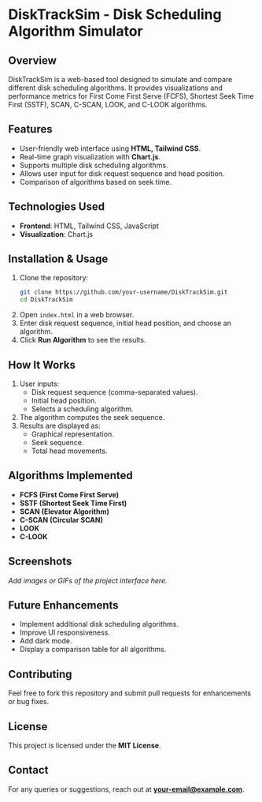 # DiskTrackSim - Disk Scheduling Algorithm Simulator

## Overview
DiskTrackSim is a web-based tool designed to simulate and compare different disk scheduling algorithms. It provides visualizations and performance metrics for First Come First Serve (FCFS), Shortest Seek Time First (SSTF), SCAN, C-SCAN, LOOK, and C-LOOK algorithms.

## Features
- User-friendly web interface using **HTML, Tailwind CSS**.
- Real-time graph visualization with **Chart.js**.
- Supports multiple disk scheduling algorithms.
- Allows user input for disk request sequence and head position.
- Comparison of algorithms based on seek time.

## Technologies Used
- **Frontend**: HTML, Tailwind CSS, JavaScript
- **Visualization**: Chart.js

## Installation & Usage
1. Clone the repository:
   ```bash
   git clone https://github.com/your-username/DiskTrackSim.git
   cd DiskTrackSim
   ```
2. Open `index.html` in a web browser.
3. Enter disk request sequence, initial head position, and choose an algorithm.
4. Click **Run Algorithm** to see the results.

## How It Works
1. User inputs:
   - Disk request sequence (comma-separated values).
   - Initial head position.
   - Selects a scheduling algorithm.
2. The algorithm computes the seek sequence.
3. Results are displayed as:
   - Graphical representation.
   - Seek sequence.
   - Total head movements.

## Algorithms Implemented
- **FCFS (First Come First Serve)**
- **SSTF (Shortest Seek Time First)**
- **SCAN (Elevator Algorithm)**
- **C-SCAN (Circular SCAN)**
- **LOOK**
- **C-LOOK**

## Screenshots
_Add images or GIFs of the project interface here._

## Future Enhancements
- Implement additional disk scheduling algorithms.
- Improve UI responsiveness.
- Add dark mode.
- Display a comparison table for all algorithms.

## Contributing
Feel free to fork this repository and submit pull requests for enhancements or bug fixes.

## License
This project is licensed under the **MIT License**.

## Contact
For any queries or suggestions, reach out at **your-email@example.com**.


